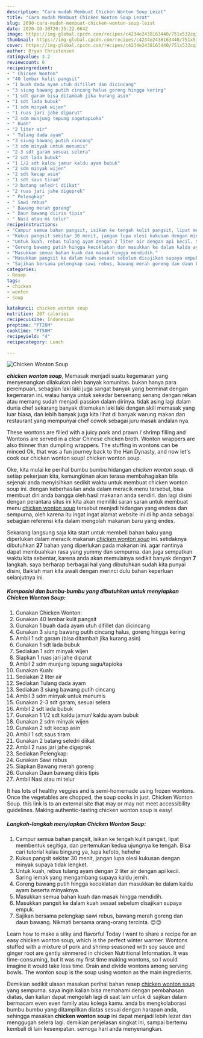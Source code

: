 ```yaml
---
description: "Cara mudah Membuat Chicken Wonton Soup Lezat"
title: "Cara mudah Membuat Chicken Wonton Soup Lezat"
slug: 2690-cara-mudah-membuat-chicken-wonton-soup-lezat
date: 2020-10-30T20:35:22.664Z
image: https://img-global.cpcdn.com/recipes/c4234e2438163440/751x532cq70/chicken-wonton-soup-foto-resep-utama.jpg
thumbnail: https://img-global.cpcdn.com/recipes/c4234e2438163440/751x532cq70/chicken-wonton-soup-foto-resep-utama.jpg
cover: https://img-global.cpcdn.com/recipes/c4234e2438163440/751x532cq70/chicken-wonton-soup-foto-resep-utama.jpg
author: Bryan Christensen
ratingvalue: 3.2
reviewcount: 6
recipeingredient:
- " Chicken Wonton"
- "40 lembar kulit pangsit"
- "1 buah dada ayam utuh difillet dan dicincang"
- "3 siung bawang putih cincang halus goreng hingga kering"
- "1 sdt garam bisa ditambah jika kurang asin"
- "1 sdt lada bubuk"
- "1 sdm minyak wijen"
- "1 ruas jari jahe diparut"
- "2 sdm munjung tepung sagutapioka"
- " Kuah"
- "2 liter air"
- " Tulang dada ayam"
- "3 siung bawang putih cincang"
- "3 sdm minyak untuk menumis"
- "2-3 sdt garam sesuai selera"
- "2 sdt lada bubuk"
- "1 1/2 sdt kaldu jamur kaldu ayam bubuk"
- "2 sdm minyak wijen"
- "2 sdt kecap asin"
- "1 sdt saus tiram"
- "2 batang seledri diikat"
- "2 ruas jari jahe digeprek"
- " Pelengkap"
- " Sawi rebus"
- " Bawang merah goreng"
- " Daun bawang diiris tipis"
- " Nasi atau mi telur"
recipeinstructions:
- "Campur semua bahan pangsit, isikan ke tengah kulit pangsit, lipat membentuk segitiga, dan pertemukan kedua ujungnya ke tengah. Bisa cari tutorial kalau bingung ya, lupa kefoto, hehehe"
- "Kukus pangsit sekitar 30 menit, jangan lupa olesi kukusan dengan minyak supaya tidak lengket."
- "Untuk kuah, rebus tulang ayam dengan 2 liter air dengan api kecil. Saring lemak yang mengambang supaya kaldu jernih."
- "Goreng bawang putih hingga kecoklatan dan masukkan ke dalam kaldu ayam beserta minyaknya."
- "Masukkan semua bahan kuah dan masak hingga mendidih."
- "Masukkan pangsit ke dalam kuah sesaat sebelum disajikan supaya empuk."
- "Sajikan bersama pelengkap sawi rebus, bawang merah goreng dan daun bawang. Nikmati bersama orang-orang tercinta. 😊😊"
categories:
- Resep
tags:
- chicken
- wonton
- soup

katakunci: chicken wonton soup 
nutrition: 207 calories
recipecuisine: Indonesian
preptime: "PT28M"
cooktime: "PT50M"
recipeyield: "4"
recipecategory: Lunch

---
```



![Chicken Wonton Soup](https://img-global.cpcdn.com/recipes/c4234e2438163440/751x532cq70/chicken-wonton-soup-foto-resep-utama.jpg)

<b><i>chicken wonton soup</i></b>, Memasak menjadi suatu kegemaran yang menyenangkan dilakukan oleh banyak komunitas. bukan hanya para perempuan, sebagian laki laki juga sangat banyak yang berminat dengan kegemaran ini. walau hanya untuk sekedar bersenang senang dengan rekan atau memang sudah menjadi passion dalam dirinya. tidak asing lagi dalam dunia chef sekarang banyak ditemukan laki laki dengan skill memasak yang luar biasa, dan lebih banyak juga kita lihat di banyak warung makan dan restaurant yang mempunyai chef cowok sebagai juru masak andalan nya.

These wontons are filled with a juicy pork and prawn / shrimp filling and Wontons are served in a clear Chinese chicken broth. Wonton wrappers are also thinner than dumpling wrappers. The stuffing in wontons can be minced Ok, that was a fun journey back to the Han Dynasty, and now let&#39;s cook our chicken wonton soup! chicken wonton soup.

Oke, kita mulai ke perihal bumbu bumbu hidangan <i>chicken wonton soup</i>. di setiap pekerjaan kita, kemungkinan akan terasa membahagiakan bila sejenak anda menyisihkan sedikit waktu untuk membuat chicken wonton soup ini. dengan keberhasilan anda dalam meracik menu tersebut, bisa membuat diri anda bangga oleh hasil makanan anda sendiri. dan lagi disini dengan perantara situs ini kita akan memiliki saran saran untuk membuat menu <u>chicken wonton soup</u> tersebut menjadi hidangan yang endess dan sempurna, oleh karena itu ingat ingat alamat website ini di hp anda sebagai sebagian referensi kita dalam mengolah makanan baru yang endes.


Sekarang langsung saja kita start untuk membeli bahan baku yang diperlukan dalam meracik makanan <u><i>chicken wonton soup</i></u> ini. setidaknya dibutuhkan <b>27</b> bahan yang diperlukan pada makanan ini. agar nantinya dapat membuahkan rasa yang yummy dan sempurna. dan juga sempatkan waktu kita sebentar, karena anda akan memulainya sedikit banyak dengan <b>7</b> langkah. saya berharap berbagai hal yang dibutuhkan sudah kita punyai disini, Baiklah mari kita awali dengan merinci dulu bahan keperluan selanjutnya ini.

<!--inarticleads1-->

##### Komposisi dan bumbu-bumbu yang dibutuhkan untuk menyiapkan Chicken Wonton Soup:

1. Gunakan  Chicken Wonton:
1. Gunakan 40 lembar kulit pangsit
1. Gunakan 1 buah dada ayam utuh difillet dan dicincang
1. Gunakan 3 siung bawang putih cincang halus, goreng hingga kering
1. Ambil 1 sdt garam (bisa ditambah jika kurang asin)
1. Gunakan 1 sdt lada bubuk
1. Sediakan 1 sdm minyak wijen
1. Siapkan 1 ruas jari jahe diparut
1. Ambil 2 sdm munjung tepung sagu/tapioka
1. Gunakan  Kuah:
1. Sediakan 2 liter air
1. Sediakan  Tulang dada ayam
1. Sediakan 3 siung bawang putih cincang
1. Ambil 3 sdm minyak untuk menumis
1. Gunakan 2-3 sdt garam, sesuai selera
1. Ambil 2 sdt lada bubuk
1. Gunakan 1 1/2 sdt kaldu jamur/ kaldu ayam bubuk
1. Gunakan 2 sdm minyak wijen
1. Gunakan 2 sdt kecap asin
1. Ambil 1 sdt saus tiram
1. Gunakan 2 batang seledri diikat
1. Ambil 2 ruas jari jahe digeprek
1. Sediakan  Pelengkap:
1. Gunakan  Sawi rebus
1. Siapkan  Bawang merah goreng
1. Gunakan  Daun bawang diiris tipis
1. Ambil  Nasi atau mi telur


It has lots of healthy veggies and is semi-homemade using frozen wontons. Once the vegetables are chopped, the soup cooks in just. Chicken Wonton Soup. this link is to an external site that may or may not meet accessibility guidelines. Making authentic-tasting chicken wonton soup is easy! 

<!--inarticleads2-->

##### Langkah-langkah menyiapkan Chicken Wonton Soup:

1. Campur semua bahan pangsit, isikan ke tengah kulit pangsit, lipat membentuk segitiga, dan pertemukan kedua ujungnya ke tengah. Bisa cari tutorial kalau bingung ya, lupa kefoto, hehehe
1. Kukus pangsit sekitar 30 menit, jangan lupa olesi kukusan dengan minyak supaya tidak lengket.
1. Untuk kuah, rebus tulang ayam dengan 2 liter air dengan api kecil. Saring lemak yang mengambang supaya kaldu jernih.
1. Goreng bawang putih hingga kecoklatan dan masukkan ke dalam kaldu ayam beserta minyaknya.
1. Masukkan semua bahan kuah dan masak hingga mendidih.
1. Masukkan pangsit ke dalam kuah sesaat sebelum disajikan supaya empuk.
1. Sajikan bersama pelengkap sawi rebus, bawang merah goreng dan daun bawang. Nikmati bersama orang-orang tercinta. 😊😊


Learn how to make a silky and flavorful Today I want to share a recipe for an easy chicken wonton soup, which is the perfect winter warmer. Wontons stuffed with a mixture of pork and shrimp seasoned with soy sauce and ginger root are gently simmered in chicken Nutritional Information. It was time-consuming, but it was my first time making wontons, so I would imagine it would take less time. Drain and divide wontons among serving bowls. The wonton soup is the soup using wonton as the main ingredients. 

Demikian sedikit ulasan masakan perihal bahan resep <u>chicken wonton soup</u> yang sempurna. saya ingin kalian bisa memahami dengan pembahasan diatas, dan kalian dapat mengolah lagi di saat lain untuk di sajikan dalam bermacam even even family atau kolega kamu. anda bs mengkolaborasi bumbu bumbu yang ditampilkan diatas sesuai dengan harapan anda, sehingga masakan <b>chicken wonton soup</b> ini dapat menjadi lebih lezat dan menggugah selera lagi. demikian penjelasan singkat ini, sampai bertemu kembali di lain kesempatan. semoga hari anda menyenangkan.
